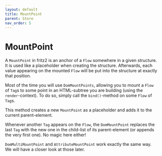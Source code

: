 ```yaml
---
layout: default
title: MountPoint
parent: Store
nav_order: 5
---
```

# MountPoint

A `MountPoint` in fritz2 is an anchor of a `Flow` somewhere in a given structure. It is used like a placeholder when creating the structure. Afterwards, each value appearing on the mounted `Flow` will be put into the structure at exactly that position. 

Most of the time you will use `DomMountPoints`, allowing you to mount a `Flow` of `Tag`s to some point in an HTML-subtree you are building (using the `render`-context). To do so, simply call the `bind()`-method on some `Flow` of `Tag`s. 

This method creates a new `MountPoint` as a placeholder and adds it to the current parent-element. 

Whenever another `Tag` appears on the `Flow`, the `DomMountPoint` replaces the last `Tag` with the new one in the child-list of its parent-element (or appends the very first one). No magic here either! 

`DomMultiMountPoint` and `AttributeMountPoint` work exactly the same way. We will have a closer look at those later.